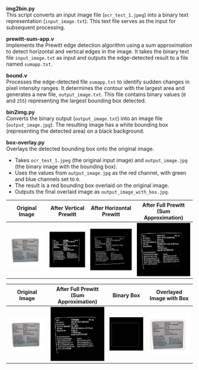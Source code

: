 **img2bin.py**  
This script converts an input image file (`ocr_test_1.jpeg`) into a binary text representation (`input_image.txt`). This text file serves as the input for subsequent processing.  

 **prewitt-sum-app.v**  
Implements the Prewitt edge detection algorithm using a sum approximation to detect horizontal and vertical edges in the image. It takes the binary text file `input_image.txt` as input and outputs the edge-detected result to a file named `sumapp.txt`.  

**bound.v**  
Processes the edge-detected file `sumapp.txt` to identify sudden changes in pixel intensity ranges. It determines the contour with the largest area and generates a new file, `output_image.txt`. This file contains binary values (`0` and `255`) representing the largest bounding box detected.  

**bin2img.py**  
Converts the binary output (`output_image.txt`) into an image file (`output_image.jpg`). The resulting image has a white bounding box (representing the detected area) on a black background.  

**box-overlay.py**  
   Overlays the detected bounding box onto the original image.  
   - Takes `ocr_test_1.jpeg` (the original input image) and `output_image.jpg` (the binary image with the bounding box).  
   - Uses the values from `output_image.jpg` as the red channel, with green and blue channels set to `0`.  
   - The result is a red bounding box overlaid on the original image.  
   - Outputs the final overlaid image as `output_image_with_box.jpg`.  


| **Original Image**       | **After Vertical Prewitt** | **After Horizontal Prewitt** | **After Full Prewitt (Sum Approximation)** |
|---------------------------|----------------------------|------------------------------|--------------------------------------------|
| ![ocr_test_1.jpeg](ocr_test_1.jpeg) | ![ver.jpg](ver.jpg)         | ![hor.jpg](hor.jpg)          | ![sumapp.jpg](sumapp.jpg)                   |

| **Original Image**       | **After Full Prewitt (Sum Approximation)** | **Binary Box** | **Overlayed Image with Box** |
|---------------------------|----------------------------|------------------------------|--------------------------------------------|
| ![ocr_test_1.jpeg](ocr_test_1.jpeg) | ![sumapp.jpg](sumapp.jpg)        | ![box.jpg](output_image.jpg)          | ![bound.jpg](output_image_with_box.jpg)                   |
